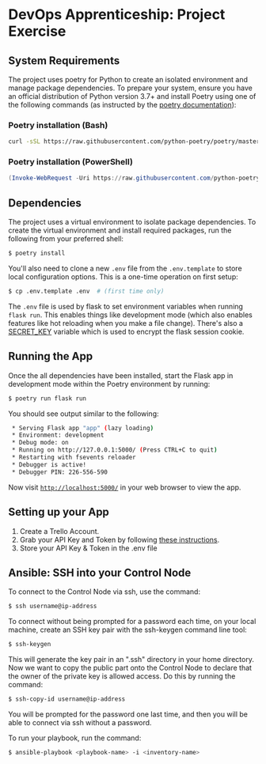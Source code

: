 # DevOps Apprenticeship: Project Exercise

## System Requirements

The project uses poetry for Python to create an isolated environment and manage package dependencies. To prepare your system, ensure you have an official distribution of Python version 3.7+ and install Poetry using one of the following commands (as instructed by the [poetry documentation](https://python-poetry.org/docs/#system-requirements)):

### Poetry installation (Bash)

```bash
curl -sSL https://raw.githubusercontent.com/python-poetry/poetry/master/install-poetry.py | python -
```

### Poetry installation (PowerShell)

```powershell
(Invoke-WebRequest -Uri https://raw.githubusercontent.com/python-poetry/poetry/master/install-poetry.py -UseBasicParsing).Content | python -
```

## Dependencies

The project uses a virtual environment to isolate package dependencies. To create the virtual environment and install required packages, run the following from your preferred shell:

```bash
$ poetry install
```

You'll also need to clone a new `.env` file from the `.env.template` to store local configuration options. This is a one-time operation on first setup:

```bash
$ cp .env.template .env  # (first time only)
```

The `.env` file is used by flask to set environment variables when running `flask run`. This enables things like development mode (which also enables features like hot reloading when you make a file change). There's also a [SECRET_KEY](https://flask.palletsprojects.com/en/1.1.x/config/#SECRET_KEY) variable which is used to encrypt the flask session cookie.

## Running the App

Once the all dependencies have been installed, start the Flask app in development mode within the Poetry environment by running:
```bash
$ poetry run flask run
```

You should see output similar to the following:
```bash
 * Serving Flask app "app" (lazy loading)
 * Environment: development
 * Debug mode: on
 * Running on http://127.0.0.1:5000/ (Press CTRL+C to quit)
 * Restarting with fsevents reloader
 * Debugger is active!
 * Debugger PIN: 226-556-590
```
Now visit [`http://localhost:5000/`](http://localhost:5000/) in your web browser to view the app.

## Setting up your App

1. Create a Trello Account.
2. Grab your API Key and Token by following [these instructions](https://trello.com/app-key).
3. Store your API Key & Token in the .env file

## Ansible: SSH into your Control Node

To connect to the Control Node via ssh, use the command:
```bash
$ ssh username@ip-address
```

To connect without being prompted for a password each time, on your local machine, create an SSH key pair with the ssh-keygen command line tool:
```bash
$ ssh-keygen
```

This will generate the key pair in an ".ssh" directory in your home directory. Now we want to copy the public part onto the Control Node to declare that the owner of the private key is allowed access. Do this by running the command:
```bash
$ ssh-copy-id username@ip-address
```

You will be prompted for the password one last time, and then you will be able to connect via ssh without a password.

To run your playbook, run the command: 
```bash
$ ansible-playbook <playbook-name> -i <inventory-name>
```

